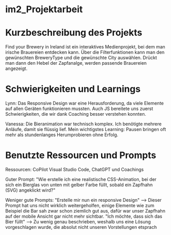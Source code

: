 # im2_Projektarbeit

# Kurzbeschreibung des Projekts

Find your Brewery in Ireland ist ein interaktives Medienprojekt, bei dem man irische Brauereien entdecken kann. Über die Filterfunktionen kann man den gewünschten BreweryType und die gewünschte City auswählen. Drückt man dann den Hebel der Zapfanalge, werden passende Brauereien angezeigt. 

# Schwierigkeiten und Learnings

Lynn: Das Responsive Design war eine Herausforderung, da viele Elemente auf allen Geräten funktionieren mussten. Auch JS bereitete uns zuerst Schwierigkeiten, die wir dank Coaching besser verstehen konnten.

Vanessa: Die Bieranimation war technisch komplex. Ich benötigte mehrere Anläufe, damit sie flüssig lief. Mein wichtigstes Learning: Pausen bringen oft mehr als stundenlanges Herumprobieren ohne Erfolg.

# Benutzte Ressourcen und Prompts 

Ressourcen: CoPilot Visual Studio Code, ChatGPT und Coachings

Guter Prompt: "Wie erstelle ich eine realistische CSS-Animation, bei der sich ein Bierglas von unten mit gelber Farbe füllt, sobald ein Zapfhahn (SVG) angeklickt wird?"


Weniger gute Prompts: "Erstelle mir nun ein responsive Design" --> Dieser Prompt hat uns nicht wirklich weitergeholfen, einige Elemente wie zum Beispiel die Bar sah zwar schon ziemlich gut aus, dafür war unser Zapfhahn auf der mobile Ansicht gar nicht mehr sichtbar. 
"Ich möchte, dass sich das Bier füllt" --> Zu wenig genau beschrieben, weshalb uns eine Lösung vorgeschlagen wurde, die absolut nicht unseren Vorstellungen etsprach